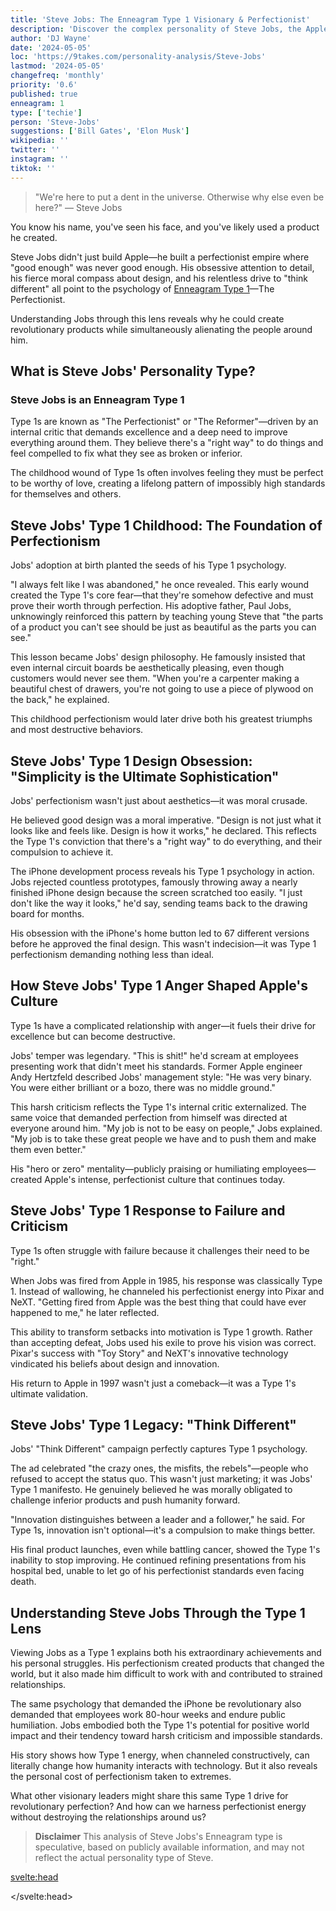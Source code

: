 ```yaml
---
title: 'Steve Jobs: The Enneagram Type 1 Visionary & Perfectionist'
description: 'Discover the complex personality of Steve Jobs, the Apple co-founder, through the lens of the Enneagram Type 1. Explore his drive for perfection and innovation.'
author: 'DJ Wayne'
date: '2024-05-05'
loc: 'https://9takes.com/personality-analysis/Steve-Jobs'
lastmod: '2024-05-05'
changefreq: 'monthly'
priority: '0.6'
published: true
enneagram: 1
type: ['techie']
person: 'Steve-Jobs'
suggestions: ['Bill Gates', 'Elon Musk']
wikipedia: ''
twitter: ''
instagram: ''
tiktok: ''
---
```


> "We're here to put a dent in the universe. Otherwise why else even be here?" — Steve Jobs

<p class="firstLetter">You know his name, you've seen his face, and you've likely used a product he created.</p>

Steve Jobs didn't just build Apple—he built a perfectionist empire where "good enough" was never good enough. His obsessive attention to detail, his fierce moral compass about design, and his relentless drive to "think different" all point to the psychology of [Enneagram Type 1](/enneagram-corner/enneagram-type-1)—The Perfectionist.

Understanding Jobs through this lens reveals why he could create revolutionary products while simultaneously alienating the people around him.

## What is Steve Jobs' Personality Type?

### Steve Jobs is an Enneagram Type 1

Type 1s are known as "The Perfectionist" or "The Reformer"—driven by an internal critic that demands excellence and a deep need to improve everything around them. They believe there's a "right way" to do things and feel compelled to fix what they see as broken or inferior.

The childhood wound of Type 1s often involves feeling they must be perfect to be worthy of love, creating a lifelong pattern of impossibly high standards for themselves and others.

## Steve Jobs' Type 1 Childhood: The Foundation of Perfectionism

Jobs' adoption at birth planted the seeds of his Type 1 psychology.

"I always felt like I was abandoned," he once revealed. This early wound created the Type 1's core fear—that they're somehow defective and must prove their worth through perfection. His adoptive father, Paul Jobs, unknowingly reinforced this pattern by teaching young Steve that "the parts of a product you can't see should be just as beautiful as the parts you can see."

This lesson became Jobs' design philosophy. He famously insisted that even internal circuit boards be aesthetically pleasing, even though customers would never see them. "When you're a carpenter making a beautiful chest of drawers, you're not going to use a piece of plywood on the back," he explained.

This childhood perfectionism would later drive both his greatest triumphs and most destructive behaviors.

## Steve Jobs' Type 1 Design Obsession: "Simplicity is the Ultimate Sophistication"

Jobs' perfectionism wasn't just about aesthetics—it was moral crusade.

He believed good design was a moral imperative. "Design is not just what it looks like and feels like. Design is how it works," he declared. This reflects the Type 1's conviction that there's a "right way" to do everything, and their compulsion to achieve it.

The iPhone development process reveals his Type 1 psychology in action. Jobs rejected countless prototypes, famously throwing away a nearly finished iPhone design because the screen scratched too easily. "I just don't like the way it looks," he'd say, sending teams back to the drawing board for months.

His obsession with the iPhone's home button led to 67 different versions before he approved the final design. This wasn't indecision—it was Type 1 perfectionism demanding nothing less than ideal.

## How Steve Jobs' Type 1 Anger Shaped Apple's Culture

Type 1s have a complicated relationship with anger—it fuels their drive for excellence but can become destructive.

Jobs' temper was legendary. "This is shit!" he'd scream at employees presenting work that didn't meet his standards. Former Apple engineer Andy Hertzfeld described Jobs' management style: "He was very binary. You were either brilliant or a bozo, there was no middle ground."

This harsh criticism reflects the Type 1's internal critic externalized. The same voice that demanded perfection from himself was directed at everyone around him. "My job is not to be easy on people," Jobs explained. "My job is to take these great people we have and to push them and make them even better."

His "hero or zero" mentality—publicly praising or humiliating employees—created Apple's intense, perfectionist culture that continues today.

## Steve Jobs' Type 1 Response to Failure and Criticism

Type 1s often struggle with failure because it challenges their need to be "right."

When Jobs was fired from Apple in 1985, his response was classically Type 1. Instead of wallowing, he channeled his perfectionist energy into Pixar and NeXT. "Getting fired from Apple was the best thing that could have ever happened to me," he later reflected.

This ability to transform setbacks into motivation is Type 1 growth. Rather than accepting defeat, Jobs used his exile to prove his vision was correct. Pixar's success with "Toy Story" and NeXT's innovative technology vindicated his beliefs about design and innovation.

His return to Apple in 1997 wasn't just a comeback—it was a Type 1's ultimate validation.

## Steve Jobs' Type 1 Legacy: "Think Different"

Jobs' "Think Different" campaign perfectly captures Type 1 psychology.

The ad celebrated "the crazy ones, the misfits, the rebels"—people who refused to accept the status quo. This wasn't just marketing; it was Jobs' Type 1 manifesto. He genuinely believed he was morally obligated to challenge inferior products and push humanity forward.

"Innovation distinguishes between a leader and a follower," he said. For Type 1s, innovation isn't optional—it's a compulsion to make things better.

His final product launches, even while battling cancer, showed the Type 1's inability to stop improving. He continued refining presentations from his hospital bed, unable to let go of his perfectionist standards even facing death.

## Understanding Steve Jobs Through the Type 1 Lens

Viewing Jobs as a Type 1 explains both his extraordinary achievements and his personal struggles. His perfectionism created products that changed the world, but it also made him difficult to work with and contributed to strained relationships.

The same psychology that demanded the iPhone be revolutionary also demanded that employees work 80-hour weeks and endure public humiliation. Jobs embodied both the Type 1's potential for positive world impact and their tendency toward harsh criticism and impossible standards.

His story shows how Type 1 energy, when channeled constructively, can literally change how humanity interacts with technology. But it also reveals the personal cost of perfectionism taken to extremes.

What other visionary leaders might share this same Type 1 drive for revolutionary perfection? And how can we harness perfectionist energy without destroying the relationships around us?

> **Disclaimer** This analysis of Steve Jobs's Enneagram type is speculative, based on publicly available information, and may not reflect the actual personality type of Steve.



<svelte:head>

<script type="application/ld+json">
{
  "@graph": [
    {
      "@type": "Article",
      "about": [
        {
          "name": "Enneagram Type 1",
          "@type": "Thing",
          "description": "The Perfectionist personality type characterized by high standards, strong moral compass, and drive to improve everything around them"
        },
        {
          "name": "Steve Jobs",
          "@type": "Person",
          "description": "American entrepreneur and co-founder of Apple Inc., known for revolutionary product design and perfectionist leadership style"
        },
        {
          "name": "Design Psychology",
          "@type": "Thing",
          "description": "The study of psychological factors that influence design philosophy and product development"
        },
        {
          "name": "Leadership Psychology",
          "@type": "Thing",
          "description": "The study of psychological patterns in leadership styles and management approaches"
        }
      ],
      "image": {
        "url": "https://9takes.com/types/1s/Steve-Jobs.webp",
        "@type": "ImageObject",
        "width": 900,
        "height": 900
      },
      "author": {
        "name": "DJ Wayne",
        "@type": "Person",
        "sameAs": [
          "https://www.instagram.com/djwayne3/",
          "https://www.youtube.com/@djwayne3",
          "https://www.linkedin.com/in/davidtwayne/",
          "https://twitter.com/djwayne3"
        ]
      },
      "creator": {
        "name": "DJ Wayne",
        "@type": "Person",
        "sameAs": [
          "https://www.instagram.com/djwayne3/",
          "https://www.youtube.com/@djwayne3",
          "https://www.linkedin.com/in/davidtwayne/",
          "https://twitter.com/djwayne3"
        ]
      },
      "headline": "Steve Jobs: iPhone, Pixar & The Type 1 Psychology Behind His Design Perfectionism",
      "keywords": "Steve Jobs, Enneagram Type 1, perfectionist personality, Apple CEO, iPhone design, Pixar founder, design perfectionism, innovation psychology, Type 1 leadership, Steve Jobs management style, Apple culture, product design, Think Different campaign, celebrity psychology, personality psychology, perfectionism, adoptive childhood, NeXT computer, revolutionary technology",
      "mentions": [
        {
          "name": "Steve Jobs",
          "@type": "Person",
          "sameAs": [
            "https://en.wikipedia.org/wiki/Steve_Jobs",
            "https://www.imdb.com/name/nm0423418/"
          ]
        },
        {
          "name": "Apple Inc.",
          "@type": "Organization",
          "sameAs": [
            "https://en.wikipedia.org/wiki/Apple_Inc.",
            "https://www.apple.com"
          ]
        },
        {
          "name": "Pixar",
          "@type": "Organization",
          "sameAs": [
            "https://en.wikipedia.org/wiki/Pixar",
            "https://www.pixar.com"
          ]
        },
        {
          "name": "NeXT",
          "@type": "Organization",
          "sameAs": [
            "https://en.wikipedia.org/wiki/NeXT"
          ]
        },
        {
          "name": "iPhone",
          "@type": "Product",
          "sameAs": [
            "https://en.wikipedia.org/wiki/IPhone"
          ],
          "brand": {
            "@type": "Brand",
            "name": "Apple"
          },
          "offers": {
            "@type": "AggregateOffer",
            "priceCurrency": "USD",
            "lowPrice": "429",
            "highPrice": "1599",
            "offerCount": "15",
            "availability": "https://schema.org/InStock",
            "url": "https://www.apple.com/iphone/"
          },
          "aggregateRating": {
            "@type": "AggregateRating",
            "ratingValue": "4.5",
            "bestRating": "5",
            "worstRating": "1",
            "ratingCount": "1000000"
          }
        },
        {
          "name": "iPad",
          "@type": "Product",
          "sameAs": [
            "https://en.wikipedia.org/wiki/IPad"
          ],
          "brand": {
            "@type": "Brand",
            "name": "Apple"
          },
          "offers": {
            "@type": "AggregateOffer",
            "priceCurrency": "USD",
            "lowPrice": "349",
            "highPrice": "2399",
            "offerCount": "20",
            "availability": "https://schema.org/InStock",
            "url": "https://www.apple.com/ipad/"
          },
          "aggregateRating": {
            "@type": "AggregateRating",
            "ratingValue": "4.6",
            "bestRating": "5",
            "worstRating": "1",
            "ratingCount": "500000"
          }
        },
        {
          "name": "iPod",
          "@type": "Product",
          "sameAs": [
            "https://en.wikipedia.org/wiki/IPod"
          ],
          "brand": {
            "@type": "Brand",
            "name": "Apple"
          },
          "offers": {
            "@type": "Offer",
            "price": "0",
            "priceCurrency": "USD",
            "availability": "https://schema.org/Discontinued",
            "url": "https://support.apple.com/ipod",
            "description": "iPod has been discontinued"
          },
          "aggregateRating": {
            "@type": "AggregateRating",
            "ratingValue": "4.7",
            "bestRating": "5",
            "worstRating": "1",
            "ratingCount": "2000000"
          }
        },
        {
          "name": "Macintosh",
          "@type": "Product",
          "sameAs": [
            "https://en.wikipedia.org/wiki/Macintosh"
          ],
          "brand": {
            "@type": "Brand",
            "name": "Apple"
          },
          "offers": {
            "@type": "AggregateOffer",
            "priceCurrency": "USD",
            "lowPrice": "699",
            "highPrice": "7199",
            "offerCount": "25",
            "availability": "https://schema.org/InStock",
            "url": "https://www.apple.com/mac/"
          },
          "aggregateRating": {
            "@type": "AggregateRating",
            "ratingValue": "4.6",
            "bestRating": "5",
            "worstRating": "1",
            "ratingCount": "750000"
          }
        },
        {
          "name": "Toy Story",
          "@type": "CreativeWork",
          "sameAs": [
            "https://en.wikipedia.org/wiki/Toy_Story"
          ]
        },
        {
          "name": "Andy Hertzfeld",
          "@type": "Person",
          "sameAs": [
            "https://en.wikipedia.org/wiki/Andy_Hertzfeld"
          ]
        },
        {
          "name": "Paul Jobs",
          "@type": "Person",
          "description": "Steve Jobs' adoptive father"
        },
        {
          "name": "Think Different",
          "@type": "CreativeWork",
          "sameAs": [
            "https://en.wikipedia.org/wiki/Think_different"
          ]
        }
      ],
      "publisher": {
        "logo": {
          "url": "https://9takes.com/brand/darkRubix.png",
          "@type": "ImageObject"
        },
        "name": "9takes",
        "@type": "Organization",
        "sameAs": [
          "https://www.instagram.com/9takesdotcom/",
          "https://twitter.com/9takesdotcom"
        ]
      },
      "articleBody": "This article explores the psychology of Steve Jobs through the lens of Enneagram Type 1. Known for his perfectionist tendencies and revolutionary design philosophy, Jobs embodies many characteristics of The Perfectionist. The article examines how his Type 1 traits manifested in his childhood, obsessive design process, management style, response to failure, and lasting legacy through products like the iPhone and companies like Apple and Pixar.",
      "description": "Discover the complex personality of Steve Jobs, the Apple co-founder, through the lens of the Enneagram Type 1. Explore his drive for perfection and innovation.",
      "dateModified": {
        "@type": "Date",
        "@value": "2025-06-25"
      },
      "datePublished": {
        "@type": "Date",
        "@value": "2025-06-25"
      },
      "mainEntityOfPage": {
        "@id": "https://9takes.com/personality-analysis/Steve-Jobs",
        "@type": "WebPage"
      }
    },
    {
      "@type": "FAQPage",
      "mainEntity": [
        {
          "name": "Why is Steve Jobs considered an Enneagram Type 1?",
          "@type": "Question",
          "acceptedAnswer": {
            "text": "Steve Jobs exhibits many characteristics of an Enneagram Type 1, including his obsessive perfectionism, moral conviction about design ('Design is how it works'), harsh criticism of substandard work, and compulsive drive to improve products. His famous statement 'We're here to put a dent in the universe' reflects the Type 1's need to reform and improve the world around them.",
            "@type": "Answer"
          }
        },
        {
          "name": "What are examples of Steve Jobs' Type 1 perfectionism?",
          "@type": "Question",
          "acceptedAnswer": {
            "text": "Jobs demonstrated Type 1 perfectionism through his rejection of 67 different iPhone home button designs, his insistence that internal circuit boards be beautiful even though customers wouldn't see them, and his binary 'hero or zero' employee evaluations. He famously scrapped a nearly finished iPhone design because the screen scratched too easily, showing the Type 1's inability to accept 'good enough.'",
            "@type": "Answer"
          }
        },
        {
          "name": "How did Steve Jobs' Type 1 anger affect his leadership style?",
          "@type": "Question",
          "acceptedAnswer": {
            "text": "As a Type 1, Jobs had legendary outbursts of anger when work didn't meet his standards, often screaming 'This is shit!' at employees. Former engineer Andy Hertzfeld described his management as 'very binary' - employees were either 'brilliant or a bozo.' His harsh criticism reflected the Type 1's internal critic externalized onto others.",
            "@type": "Answer"
          }
        },
        {
          "name": "What is Steve Jobs' Enneagram type?",
          "@type": "Question",
          "acceptedAnswer": {
            "text": "Steve Jobs is most commonly typed as an Enneagram Type 1, 'The Perfectionist' or 'The Reformer.' This type is characterized by impossibly high standards, a strong moral compass about how things 'should' be done, and a compulsive drive to improve and perfect everything in their environment.",
            "@type": "Answer"
          }
        },
        {
          "name": "How did Steve Jobs' childhood shape his Type 1 personality?",
          "@type": "Question",
          "acceptedAnswer": {
            "text": "Jobs' adoption at birth created the Type 1's core wound - feeling defective and needing to prove worth through perfection. His adoptive father taught him that 'parts you can't see should be just as beautiful as parts you can see,' establishing the perfectionist philosophy that would define his career. This early abandonment fear drove his lifelong need to create 'perfect' products.",
            "@type": "Answer"
          }
        },
        {
          "name": "How did Steve Jobs handle failure as a Type 1?",
          "@type": "Question",
          "acceptedAnswer": {
            "text": "When fired from Apple in 1985, Jobs channeled his Type 1 perfectionism into Pixar and NeXT rather than wallowing in defeat. He later said 'Getting fired from Apple was the best thing that could have ever happened to me.' This ability to transform setbacks into motivation for proving his vision correct is classic Type 1 growth behavior.",
            "@type": "Answer"
          }
        },
        {
          "name": "How does Steve Jobs' 'Think Different' philosophy reflect Type 1 psychology?",
          "@type": "Question",
          "acceptedAnswer": {
            "text": "Jobs' 'Think Different' campaign perfectly captured Type 1 psychology - celebrating people who refuse to accept the status quo. His belief that 'Innovation distinguishes between a leader and a follower' reflects the Type 1's moral compulsion to improve and reform. Even while battling cancer, he continued perfecting product presentations from his hospital bed.",
            "@type": "Answer"
          }
        },
        {
          "name": "What does Steve Jobs' Type 1 personality reveal about perfectionism?",
          "@type": "Question",
          "acceptedAnswer": {
            "text": "Understanding Jobs as a Type 1 explains both his revolutionary achievements and personal difficulties. His perfectionism created world-changing products like the iPhone but also led to 80-hour work weeks for employees and strained relationships. His story shows both the potential and the personal cost of Type 1 perfectionism taken to extremes.",
            "@type": "Answer"
          }
        }
      ]
    },
    {
      "@type": "BreadcrumbList",
      "itemListElement": [
        {
          "item": "https://9takes.com/",
          "name": "Home",
          "@type": "ListItem",
          "position": 1
        },
        {
          "item": "https://9takes.com/personality-analysis/",
          "name": "Personality Analysis",
          "@type": "ListItem",
          "position": 2
        },
        {
          "item": "https://9takes.com/personality-analysis/type/1",
          "name": "Enneagram Type 1",
          "@type": "ListItem",
          "position": 3
        },
        {
          "item": "https://9takes.com/personality-analysis/Steve-Jobs",
          "name": "Steve Jobs: iPhone, Pixar & The Type 1 Psychology Behind His Design Perfectionism",
          "@type": "ListItem",
          "position": 4
        }
      ]
    }
  ],
  "@context": "http://schema.org"
}
</script>

</svelte:head>

